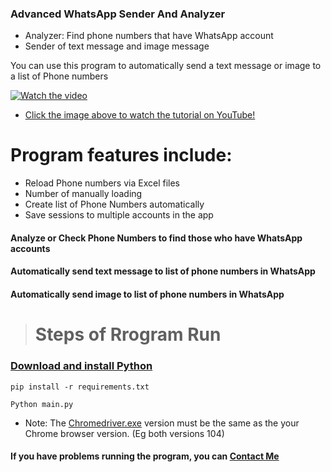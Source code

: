 ### Advanced WhatsApp Sender And Analyzer
- Analyzer: Find phone numbers that have WhatsApp account
- Sender of text message and image message

You can use this program to automatically send a text message or image to a list of Phone numbers

[![Watch the video](https://github.com/user-attachments/assets/e6ddb267-c599-41ad-9761-ed4267b1cad9)](https://www.youtube.com/watch?v=vcJBbGqtvM8)
- [Click the image above to watch the tutorial on YouTube!](https://www.youtube.com/watch?v=vcJBbGqtvM8)

# Program features include:
- Reload Phone numbers via Excel files
- Number of manually loading
- Create list of Phone Numbers automatically
- Save sessions to multiple accounts in the app
#### Analyze or Check Phone Numbers to find those who have WhatsApp accounts
#### Automatically send text message to list of phone numbers in WhatsApp
#### Automatically send image to list of phone numbers in WhatsApp
> # **Steps of Rrogram Run**

### <a href="https://www.python.org/downloads/" target="_blank">Download and install Python</a>

`pip install -r requirements.txt`

`Python main.py`

- Note: The <a href='https://chromedriver.chromium.org/downloads' target="_blank">Chromedriver.exe</a> version must be the same as the your Chrome browser version. (Eg both versions 104)

#### If you have problems running the program, you can <a href="https://t.me/Hiding" target="_blank">Contact Me</a>
